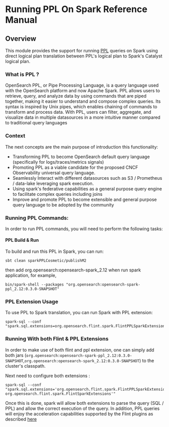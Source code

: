 # Running PPL On Spark Reference Manual

## Overview

This module provides the support for running [PPL](https://github.com/opensearch-project/piped-processing-language) queries on Spark using direct logical plan
translation between PPL's logical plan to Spark's Catalyst logical plan.

### What is PPL ?
OpenSearch PPL, or Pipe Processing Language, is a query language used with the OpenSearch platform and now Apache Spark.
PPL allows users to retrieve, query, and analyze data by using commands that are piped together, making it easier to understand and compose complex queries.
Its syntax is inspired by Unix pipes, which enables chaining of commands to transform and process data. 
With PPL, users can filter, aggregate, and visualize data in multiple datasources in a more intuitive manner compared to traditional query languages

### Context

The next concepts are the main purpose of introduction this functionality:
- Transforming PPL to become OpenSearch default query language (specifically for logs/traces/metrics signals)
- Promoting PPL as a viable candidate for the proposed  CNCF Observability universal query language.
- Seamlessly Interact with different datasources such as S3 / Prometheus / data-lake leveraging spark execution.
- Using spark's federative capabilities as a general purpose query engine to facilitate complex queries including joins 
- Improve and promote PPL to become extensible and general purpose query language to be adopted by the community


### Running PPL Commands:

In order to run PPL commands, you will need to perform the following tasks:

#### PPL Build & Run

To build and run this PPL in Spark, you can run:

```
sbt clean sparkPPLCosmetic/publishM2
```
then add org.opensearch:opensearch-spark_2.12 when run spark application, for example,
```
bin/spark-shell --packages "org.opensearch:opensearch-spark-ppl_2.12:0.3.0-SNAPSHOT"
```

### PPL Extension Usage

To use PPL to Spark translation, you can run Spark with PPL extension:

```
spark-sql --conf "spark.sql.extensions=org.opensearch.flint.spark.FlintPPLSparkExtensions"
```

### Running With both Flint & PPL Extensions
In order to make use of both flint and ppl extension, one can simply add both jars (`org.opensearch:opensearch-spark-ppl_2.12:0.3.0-SNAPSHOT`,`org.opensearch:opensearch-spark_2.12:0.3.0-SNAPSHOT`) to the cluster's
classpath.

Next need to configure both extensions :
```
spark-sql --conf "spark.sql.extensions='org.opensearch.flint.spark.FlintPPLSparkExtensions, org.opensearch.flint.spark.FlintSparkExtensions'"
```

Once this is done, spark will allow both extensions to parse the query (SQL / PPL) and allow the correct execution of the query.
In addition, PPL queries will enjoy the acceleration capabilities supported by the Flint plugins as described [here](index.md)

